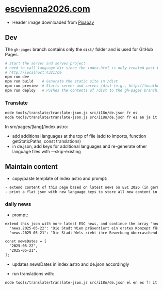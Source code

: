 # [escvienna2026.com](https://escvienna2026.com)

- Header image downloaded from [Pixabay](https://pixabay.com/photos/vienna-city-hall-building-7971742/)

## Dev

The `gh-pages` branch contains only the `dist/` folder and is used for GitHub Pages.

```bash
# Start the server and serves project
# need to call language dir since the index.html is only created post build
# http://localhost:4321/de
npm run dev      
npm run build    # Generate the static site in /dist
npm run preview  # Starts server and serves /dist (e.g., http://localhost:4321)
npm run deploy   # Pushes the contents of /dist to the gh-pages branch; obsolete since done from ci (gh actions)
```

### Translate

```bash
node tools/translate/translate-json.js src/i18n/de.json fr es
node tools/translate/translate-json.js src/i18n/de.json fr es en ja it tr pl --skip-existing # only translate new keys
```

In src/pages/[lang]/index.astro:

- add additional languages at the top of file (add to imports, function getStaticPaths, const translations)
- in de.json, add keys for additional languages and re-generate other language files with --skip-existing

## Maintain content

- copy/paste template of index.astro and prompt:

```txt
- extend content of this page based on latest news on ESC 2026 (in german)
- print a flat json with new language keys to store all new content in key/value pairs
```

### daily news

- prompt:

```txt
extend this json with more latest ESC news, and continue the array "newsDates" with the correct keys:
  "news.2025-05-22": "Die Stadt Wien präsentiert ein erstes Konzept für den ESC 2026, das eine Bühne am Rathausplatz und ein umfassendes Nachhaltigkeitskonzept beinhaltet.",
  "news.2025-05-21": "Die Stadt Wels zieht ihre Bewerbung überraschend zurück. Als Grund werden logistische Herausforderungen genannt.",

const newsDates = [
  "2025-05-22",
  "2025-05-21",
];
```

- updates newsDates in index.astro and de.json accordingly

- run translations with:

```bash
node tools/translate/translate-json.js src/i18n/de.json el en es fr it ja nl pl sv tr --skip-existing
```
